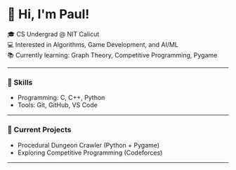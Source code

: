 # 👋 Hi, I'm Paul!

🎓 CS Undergrad @ NIT Calicut  
💻 Interested in Algorithms, Game Development, and AI/ML  
📚 Currently learning: Graph Theory, Competitive Programming, Pygame  

---

### 🔧 Skills
- Programming: C, C++, Python  
- Tools: Git, GitHub, VS Code  

---

### 🚀 Current Projects
- Procedural Dungeon Crawler (Python + Pygame)  
- Exploring Competitive Programming (Codeforces)  

---

